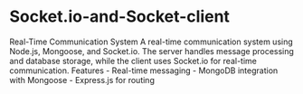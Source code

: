 # Socket.io-and-Socket-client
Real-Time Communication System  A real-time communication system using Node.js, Mongoose, and Socket.io. The server handles message processing and database storage, while the client uses Socket.io for real-time communication.  Features - Real-time messaging - MongoDB integration with Mongoose - Express.js for routing 
